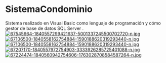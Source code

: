 # SistemaCondominio 

Sistema realizado en Visual Basic como lenguaje de programación y cómo gestor de base de datos SQL Server . 
[![67545664-1840557299421637-5001337245500702720-n.jpg](https://i.postimg.cc/0y6dksHT/67545664-1840557299421637-5001337245500702720-n.jpg)](https://postimg.cc/fVN0C6sC)
[![67106500-1840558162754884-1590188620319293440-n.jpg](https://i.postimg.cc/hPZ1RjM8/67106500-1840558162754884-1590188620319293440-n.jpg)](https://postimg.cc/VdMCjzx5)
[![67106500-1840558162754884-1590188620319293440-n.jpg](https://i.postimg.cc/hPZ1RjM8/67106500-1840558162754884-1590188620319293440-n.jpg)](https://postimg.cc/VdMCjzx5)
[![67207170-1840557972754903-3333926285725401088-n.jpg](https://i.postimg.cc/pdzfjBvk/67207170-1840557972754903-3333926285725401088-n.jpg)](https://postimg.cc/bGYScks2)
[![67224474-1840560942754606-1763028708584587264-n.jpg](https://i.postimg.cc/nzxvGQcx/67224474-1840560942754606-1763028708584587264-n.jpg)](https://postimg.cc/FfPd9zLC)


